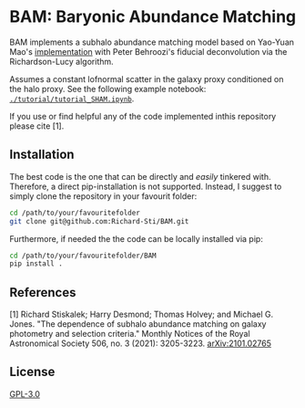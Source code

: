 # BAM: Baryonic Abundance Matching


BAM implements a subhalo abundance matching model based on Yao-Yuan Mao's [implementation](https://github.com/yymao/abundancematching) with Peter Behroozi's fiducial deconvolution via the Richardson-Lucy algorithm.

Assumes a constant lofnormal scatter in the galaxy proxy conditioned on the halo proxy. See the following example notebook: [``./tutorial/tutorial_SHAM.ipynb``](https://github.com/Richard-Sti/empiricalgalo/blob/master/tutorials/tutorial_SHAM.ipynb).


If you use or find helpful any of the code implemented inthis repository please cite [1].

## Installation
The best code is the one that can be directly and *easily* tinkered with. Therefore, a direct pip-installation is not supported. Instead, I suggest to simply clone the repository in your favourit folder:

```bash
cd /path/to/your/favouritefolder
git clone git@github.com:Richard-Sti/BAM.git
```

Furthermore, if needed the the code can be locally installed via pip:

```bash
cd /path/to/your/favouritefolder/BAM
pip install .
```

## References
[1] Richard Stiskalek; Harry Desmond; Thomas Holvey; and Michael G. Jones. "The dependence of subhalo abundance matching on galaxy photometry and selection criteria." Monthly Notices of the Royal Astronomical Society 506, no. 3 (2021): 3205-3223. [arXiv:2101.02765](https://arxiv.org/abs/2101.02765)

## License
[GPL-3.0](https://www.gnu.org/licenses/gpl-3.0.en.html)

